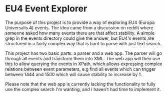 # EU4 Event Explorer

The purpose of this project is to provide a way of exploring EU4 (Europa Universalis 4) events. The idea came from a discussion on reddit where someone asked how many events there are that affect stability. A simple grep in the events directory could give the answer, but EU4's events are structured in a fairly complex way that is hard to parse with just text search.

This project has two basic parts: a parser and a web app. The parser will go through all events and transform them into XML. The web app will then use this to allow querying the events in XPath, which allows expressing complex relations between event parameters, e.g find all events which can trigger between 1444 and 1500 which will cause stability to increase by 1.

Please note that the web app is currently lacking the functionality to fully use the complex search I'm wanting, and I haven't had time to implement it.
